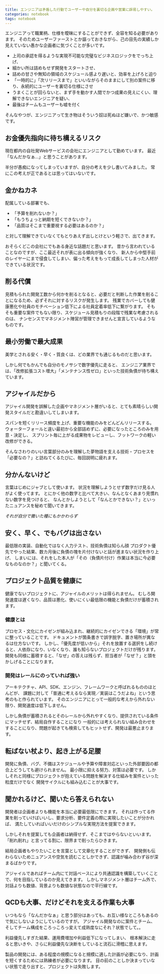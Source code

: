 ```yaml
---
title: エンジニアは矛盾した行動でユーザーや自分を裏切る企画や営業に辟易しやすい。
categories: notebook
tags: notebook
---
```


エンジニアって職業柄、仕様を曖昧にすることができず、全容を知る必要があります。
そのためユーザーファーストとか謳っておきながら、己の目先の実績しか見えていない愚かな企画者に気づくことが多いです。

- 上司の承認を得るような実現不可能な完璧なビジネスロジックをでっち上げ、
- 細かい所は詰めもせず開発をスタートさせ、
- 詰めの甘さや無知の領域のスケジュール感より遅いと、効率を上げろと迫り
- 「一時的に」「次リリースまで」といいながらそのままにして別の案件に移り、永続的にユーザーを裏切る仕様にさせ
- うまくことが回らないと、まず手を動かす人間でかつ成果の見えにくい、理解できないエンジニアを疑い、
- 最後はチームもユーザーも嘘を付く

そんなやつが、エンジニアって生き物はそういう奴は死ぬほど嫌いで、かつ敏感です。

## お金優先指向に待ち構えるリスク
現在都内の自社発Webサービスの会社にエンジニアとして勤めています。
最近「なんだかなぁ…」と思うことがあります。

半分が愚痴になってしまっていますが、自分の考えを少し書いてみました。
常にこの考えが正であるとは思ってはいないです。


## 金かねカネ
配属している部署でも、

* 「予算を削れないか？」
* 「もうちょっと納期を短くできないか？」
* 「品質はそこまで重要視する必要はあるのか？」

と対して理解できていなくてもとりあえず出しとけという軽さで、出てきます。

おそらくどこの会社にでもある身近な話題だと思います。
昔から言われていることなのですが、ここ最近それが表に出る傾向が強くなり、
新人から中堅手前のレイヤーにまで侵食してしまい、偏った考えをもって成長してしまった人材ができている状況です。

## 削る代償
見積もられた開発工数から何かを削るとなると、必要だと判断した作業を削ることになるため、必ずそれに対するリスクが発生します。
残業でカバーしても健康悪化や社員のモチベーション低下による社員定着率低下に繋がります。
そもそも重要な案件でもない限り、スケジュール見積もりの段階で残業な考慮されるのは、
ナンセンスでマネジメント陣営が管理できませんと宣言しているようなものです。

## 最小労働で最大成果
美学とされる安く・早く・質良くは、どの業界でも通じるものだと思います。

しかし何でもかんでも自分のモノサシで数字優先に走ると、
エンジニア業界では、「改修拡張コスト増大」「メンテナンス性ゼロ」といった技術負債が待ち構えています。

## アジャイルだから
アジャイル開発を誤解した企画やマネジメント層がいると、とても素晴らしい開発スタイルだと勘違いしてしまいます。

スパンを短くリリース頻度を上げ、重要な機能のみをどんどんリリースする。
ウォーターフォールと違い最初から全部詰めずに、必要になったところのみを用意・決定し、
スプリント毎に上がる成果物をレビューし、フットワークの軽い改修ができる。

そんなさわりのいい言葉部分のみを理解した夢物語を支える技術・プロセスを「必要なの？」と訪ねてくるたびに、毎回説明に疲れます。

## 分かんないけど
言葉はじめにジャブとして使います。
状況を理解しようとせず数字だけ見る人がよく使ってます。
とにかく他の数字と比べて大きい、なんとなくあまり見慣れない数字を見つけると、
なんとかしようとして「なんとかできない？」といったニュアンスを秘めて聞いてきます。


*それが自分で撒いた種にもかかわらず*


## 安く、早く、でもバグは出さない
最低限の実装、自動化ではなく人力テスト、技術負債は知らん顔
プロダクト優先でやった結果、数カ月後に負債の塊を片付けないと話が進まない状況を作り上げ、
しまいには、それをした本人が「その（負債片付け）作業は本当に今必要なものなのか？」と聞いてくる。

## プロジェクト品質を健康に
健康でないプロジェクトに、アジャイルのメリットは得られません。
むしろ開発速度は遅くなり、品質は悪化、使いにくい最低限の機能と負債だけが蓄積されます。

### 健康とは
プロセス・文化にカイゼンが組み込まれ、継続的にカイゼンできる「環境」が常に整っていることです。
ドキュメントが箇条書きで誤字脱字、置き場所が異なるは仕方ないです。
しかし、「優先度が低いから」それを放置する選択をし続けると、人依存になり、いなくなり、誰も知らないプロジェクトだけが残ります。
開発も同様に蓄積すると、「なぜ」の答えは残らず、担当者が「なぜ？」と頭をかしげることになります。

### 開発はレールにのっていれば強い

アーキテクチャ、API、SDK、エンジン、フレームワークと呼ばれるもののほとんどが、
課題に対して「普通に考えるなら実現／実装はこうだよね」という思考のもと作られています。
そのエンジニアにとって一般的な考えから外れない限り、開発速度は低下しません。

しかし負債が蓄積されるとそのレールから外れやすくなり、提供されている条件にマッチせず、結局自作することになり
一般的には考えられない組み合わせをすることになり、問題が起きても検索してもヒットせず、開発は最悪止まります。

## 転ばない杖より、起き上がる足腰
開発に負債、バグ、不備はスケジュールや予算や障害対応といった外部要因の都合上どうしても避けられません。
最小限に抑える努力、対策は必要です。
しかしそれと同様にプロジェクトが抱えている問題を解決する仕組みを案件といった粒度だけでなく
開発サイクルにも組み込むことが大事です。

## 聞かれるけど、聞いたら答えられない
開発者は企画者よりも機能を本当に必要最低限にできます。
それは作ってる作業を削っていけばいいし、要求分析、要件定義の際に実現したいことが分かれば、
満たしていればいいだけのシンプルな実現方法を提案できます。

しかしそれを提案しても企画者は納得せず、そこまではやらないといいます。
「削れ削れ」と言ってる割に、限界まで削ったらひきます。

結局企画者もやりたいことを言葉として文章化することができず、
開発側も伝わらないためニュアンスや空気を読むことしかできず、認識が噛み合わず谷が深まるばかりです。

アジャイルであればチーム内にて対話ベースにより共通認識を構築していくことで、何を目指しているのか見えてきます。
しかしマネジメント層はチーム外で、対話よりも数値、背景よりも数値な状態なので平行線です。

## QCDも大事、だけどそれを支える作業も大事
いつもなら「なんだかなぁ」と思う部分はあっても、お互い様なところもあるので気にしないようにしているのですが。
アジャイル開発なのに案件とチーム、そしてチーム構成をころっころっ変えて成熟度なにそれ？状態でして。。

利益優先しすぎた結果、運用費増加や利益低下になってしまい、
根本解決に走ると思いきや、さらに利益優先な決断をしていると流石に滑稽に思えます。

製品の開発には、ある程度の規模になると規模に適した計画が必要になり、計画を短くするためには熟練者が必要になります。
目の前のことしか決まっていない状態で走り出すと、プロジェクトは失敗します。
